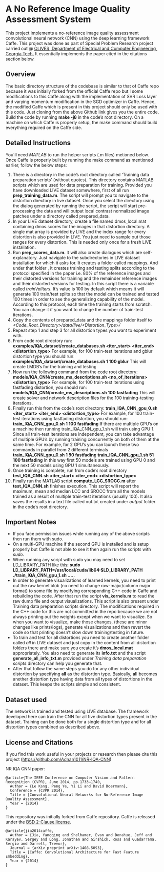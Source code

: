 # A No Reference Image Quality Assessment System

This project implements a no-reference image quality assessment convolutional neural network (CNN) using the deep learning framework Caffe. This project was done as part of Special Problem Research project carried out @ [OLIVES, Department of Electrical and Computer Engineering, Georgia Tech.](https://ghassanalregib.com/)
It essentially implements the paper cited in the citations section below.

## Overview
The basic directory structure of the codebase is similar to that of Caffe repo because it was initially forked from the official Caffe repo but I some modifications to this Caffe along with the implementation of SVR Loss layer and varying momentum modification in the SGD optimizer in Caffe. Hence, the modified Caffe which is present in this project should only be used with this code.
Just cloning from the above Github link gives you the entire code. Build the code by running **make -j8** in the code’s root directory. On a machine on which Caffe is properly setup, the make command should build everything required on the Caffe side.

## Detailed Instructions
You'll need *MATLAB* to run the helper scripts (.m files) metioned below. Once Caffe is properly built by running the make command as mentioned earlier, follow the below steps:
1.	There is a directory in the code’s root directory called ‘Training data preparation scripts’ (without quotes). This directory contains MATLAB scripts which are used for data preparation for training. Provided you have downloaded LIVE dataset somewhere, first of all run **prep_training_data.m.** The script will prompt you to navigate to the distortion directory in live dataset. Once you select the directory using the dialog generated by running the script, the script will start pre-processing the data and will output local contrast normalized image patches under a directory called prepared_data.
2.	In your LIVE dataset directory, create a file named dmos_local.mat containing dmos scores for the images in that distortion directory. A single mat array is provided by LIVE and the index range for every distortion is also provided in LIVE. You just need to sample out those ranges for every distortion. This is needed only once for a fresh LIVE installation.
3.	Run **prep_scores_data.m**. It will also create dialogues which are self-explanatory. Just navigate to the subdirectories in LIVE dataset installation for which it asks for. It creates a folder called mappings. And under that folder , it creates training and testing splits according to the protocol specified in the paper i.e. 80% of the reference images and their distorted versions for training and the remainder reference images and their distorted versions for testing. In this script there is a variable called *trainValIters*. It’s value is 100 by default which means it will generate 100 train/test splits so that the model can be trained and tested 100 times in order to see the generalizing capability of the model. According to this protocol, each time the training starts from scratch. You can change it if you want to change the number of train-test iterations.
4.	Copy the contents of prepared_data and the mappings folder itself to *<Code_Root_Directory>/data/live/<Distortion_Type>/*
5.	Repeat step 1 and step 3 for all distortion types you want to experiment with.
6.	From code root directory run:
**examples/IQA_dataset/create_databases.sh <iter_start> <iter_end> <distortion_type>**
For example, for 100 train-test iterations and gblur distortion type you should run:
**examples/IQA_dataset/create_databases.sh 1 100 gblur**
This will create LMDB’s for the training and testing
7.	Now run the following command from the code root directory:
**models/IQA_CNN/create_ms_descriptions.sh <no_of_iterations> <distortion_type>**
For example, for 100 train-test iterations using fastfading distortion, you should run:
**models/IQA_CNN/create_ms_descriptions.sh 100 fastfading**
This will create solver and network description files for the 100 training-testing iterations.
8.	Finally run this from the code’s root directory:
**train_IQA_CNN_gpu_0.sh <iter_start> <iter_end> <distortion_type>**
For example, for 100 train-test iterations using fastfading distortion, you should run:
**train_IQA_CNN_gpu_0.sh 1 100 fastfading**
If there are multiple GPU’s on a machine then running train_IQA_CNN_gpu_1.sh will train using GPU 1.  Since all train-test iterations are independent, you can take advantage of multiple GPU’s by running training concurrently on both of them at the same time. For example, for 2 GPU’s you can launch these two commands in parallel from 2 different terminals
**train_IQA_CNN_gpu_0.sh 1 50 fastfading**
**train_IQA_CNN_gpu_1.sh 51 100 fastfading**
In this way first 50 models are trained using GPU 0 and the next 50 models using GPU 1 simultaneously.
9.	Once training is complete, run from code’s root directory
**test_IQA_CNN.sh <iter_start> <iter_end> <distortion_type>**
10.	Finally run the MATLAB script **compute_LCC_SROCC.m** after **test_IQA_CNN.sh** finishes execution. This script will report the maximum, mean and median LCC and SROCC from all the models trained as a result of multiple train-test iterations (usually 100). It also saves the results in a text file called out.txt created under *output* folder in the code’s root directory.

## Important Notes
*	If you face permission issues while running any of the above scripts then run them with sudo.
*	On a multi-GPU machine if the second GPU is installed and is setup properly but Caffe is not able to see it then again run the scripts with *sudo*.
*	When running any script with sudo you may need to set LD_LIBRARY_PATH like this:
**sudo LD_LIBRARY_PATH=/usr/local/cuda/lib64:$LD_LIBRARY_PATH ./train_IQA_CNN_gpu_1.sh …..**
*	In order to generate visualizations of learned kernels, you need to print out the raw kernel blob (no need to change row-major/column major format) to some file by modifying corresponding C++ code in Caffe and rebuilding the code. After that run the script **vis_kernels.m** to read the raw dump file and output visualizations. This script is also present under Training data preparation scripts directory. The modifications required in the C++ code for this are not committed in the repo because we are not always printing out the weights except when we want to visualize. So when you want to visualize, make those changes, (these are minor changes like prints/logs), generate visualizations and then revert the code so that printing doesn’t slow down training/testing in future.
*	To train and test for all distortions you need to create another folder called *all* in LIVE dataset and just copy in the content from all distortion folders there and make sure you create it’s **dmos_local.mat** appropriately. You also need to generate its **info.txt** and the script **generate_all_info_txt.m** provided under *Training data preparation scripts* directory can help you generate that.
*	After that follow the same steps you do for any other individual distortion by specifying **all** as the distortion type. Basically, **all** becomes another distortion type having data from all types of distortions in the dataset. This keeps the scripts simple and consistent.


## Dataset used
The network is trained and tested using LIVE database. The framework developed here can train the CNN for all five distortion types present in the dataset. Training can be done both for a single distortion type and for all distortion types combined as described above.

## License and Citations

If you find this work useful in your projects or research then please cite this project (https://github.com/Adnan1011/NR-IQA-CNN)

NR IQA CNN paper:
    
    @article{The IEEE Conference on Computer Vision and Pattern Recognition (CVPR), June 2014, pp.1733–1740,
      Author = {Le Kang, Peng Ye, Yi Li and David Doermann},
      Conference = {CVPR 2014},
      Title = {Convolutional Neural Networks for No-Reference Image Quality Assessment},
      Year = {2014}
    }

This repository was initially forked from Caffe repository.
Caffe is released under the [BSD 2-Clause license](https://github.com/BVLC/caffe/blob/master/LICENSE).

    @article{jia2014caffe,
      Author = {Jia, Yangqing and Shelhamer, Evan and Donahue, Jeff and Karayev, Sergey and Long, Jonathan and Girshick, Ross and Guadarrama, Sergio and Darrell, Trevor},
      Journal = {arXiv preprint arXiv:1408.5093},
      Title = {Caffe: Convolutional Architecture for Fast Feature Embedding},
      Year = {2014}
    }
